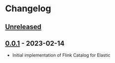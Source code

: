 # Changelog

## [Unreleased]

## [0.0.1] - 2023-02-14

-   Initial implementation of Flink Catalog for Elastic

[Unreleased]: https://github.com/grzegorz8/flink-elastic-catalog/compare/0.0.1...HEAD

[0.0.1]: https://github.com/grzegorz8/flink-elastic-catalog/compare/8d51930869ab747c4d3e025d3584163dc7c0d2c9...0.0.1
